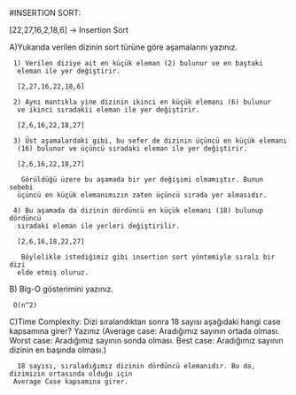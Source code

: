 #INSERTION SORT:

 [22,27,16,2,18,6] -> Insertion Sort

   A)Yukarıda verilen dizinin sort türüne göre aşamalarını yazınız.

     1) Verilen diziye ait en küçük eleman (2) bulunur ve en baştaki
      eleman ile yer değiştirir.

      [2,27,16,22,18,6]

     2) Aynı mantıkla yine dizinin ikinci en küçük elemanı (6) bulunur
      ve ikinci sıradakii eleman ile yer değiştirir.

      [2,6,16,22,18,27]

     3) Üst aşamalardaki gibi, bu sefer de dizinin üçüncü en küçük elemanı
      (16) bulunur ve üçüncü sıradaki eleman ile yer değiştirir.

      [2,6,16,22,18,27]

       Görüldüğü üzere bu aşamada bir yer değişimi olmamıştır. Bunun sebebi
      üçüncü en küçük elemanımızın zaten üçüncü sırada yer almasıdır.

     4) Bu aşamada da dizinin dördüncü en küçük elemanı (18) bulunup dördüncü
      sıradaki eleman ile yerleri değiştirilir.
       
      [2,6,16,18,22,27]

       Böylelikle istediğimiz gibi insertion sort yöntemiyle sıralı bir dizi
      elde etmiş oluruz.

   B) Big-O gösterimini yazınız.
     
     O(n^2)

   C)Time Complexity: Dizi sıralandıktan sonra 18 sayısı aşağıdaki hangi case kapsamına girer? Yazınız
     (Average case: Aradığımız sayının ortada olması.
      Worst case: Aradığımız sayının sonda olması.
      Best case: Aradığımız sayının dizinin en başında olması.)

      18 sayısı, sıraladığımız dizinin dördüncü elemanıdır. Bu da, dizimizin ortasında olduğu için
     Average Case kapsamına girer.



